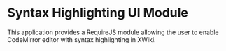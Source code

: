 # Syntax Highlighting UI Module

This application provides a RequireJS module allowing the user to enable CodeMirror editor with syntax highlighting in XWiki.
